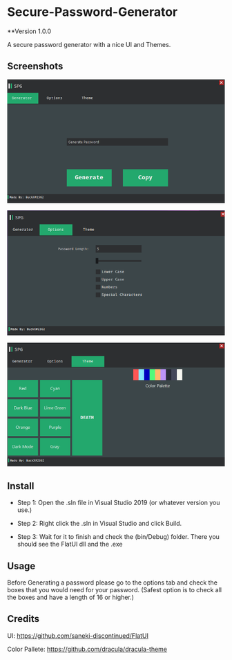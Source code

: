 # Secure-Password-Generator

**Version 1.0.0


A secure password generator with a nice UI and Themes.

## Screenshots
![alt text](screenshots/Screenshot_1.png "Generator Page")

![alt text](screenshots/Screenshot_2.png "Options Page")

![alt text](screenshots/Screenshot_3.png "Themes Page")

## Install 
- Step 1: Open the .sln file in Visual Studio 2019 (or whatever version you use.)

- Step 2: Right click the .sln in Visual Studio and click Build.

- Step 3: Wait for it to finish and check the (bin/Debug) folder. There you should see the FlatUI dll and the .exe

## Usage
Before Generating a password please go to the options tab and check the boxes that you would need for your password. (Safest option is to check all the boxes and have a length of 16 or higher.)


## Credits
UI: https://github.com/saneki-discontinued/FlatUI

Color Pallete: https://github.com/dracula/dracula-theme
